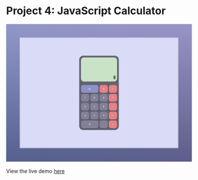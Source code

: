 # Project 4: JavaScript Calculator

![JS Calculator Image](./public/calculator.jpeg)

View the live demo [here](https://js-calculator-fcc.vercel.app/)
